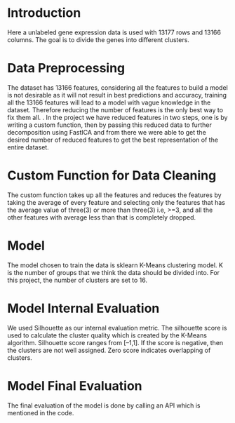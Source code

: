 # Introduction
Here a unlabeled gene expression data is used with 13177 rows and 13166 columns. The goal is to divide the genes into different clusters.
# Data Preprocessing
The dataset has 13166 features, considering all the features to build a model is not desirable as it will not result in best predictions and accuracy, training all the 13166 features will lead to a model with vague knowledge in the dataset. Therefore reducing the number of features is the only best way to fix them all. .  In the project we have reduced features in two steps, one is by writing a custom function, then by passing this reduced data to further decomposition using FastICA and from there we were able to get the desired number of reduced features to get the best representation of the entire dataset.
# Custom Function for Data Cleaning
The custom function takes up all the features and reduces the features by taking the average of every feature and selecting only the features that has the average value of three(3) or more than three(3) i.e, >=3, and all the other features with average less than that is completely dropped. 
# Model
The model chosen to train the data is sklearn K-Means clustering model. K is the number of groups that we think the data should be divided into. For this project, the number of clusters are set to 16. 
# Model Internal Evaluation
We used Silhouette as our internal evaluation metric. The silhouette score is used to calculate the cluster quality which is created by the K-Means algorithm. Silhouette score ranges from [–1,1]. If the score is negative, then the clusters are not well assigned. Zero score indicates overlapping of clusters.
# Model Final Evaluation
The final evaluation of the model is done by calling an API which is mentioned in the code.
